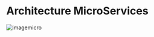 # Architecture MicroServices 
![imagemicro](https://user-images.githubusercontent.com/34307997/37597626-3faf530a-2b80-11e8-9a10-b834c537c279.png)
